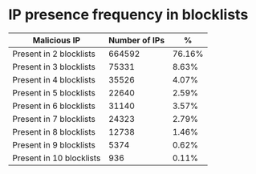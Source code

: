 # IP presence frequency in blocklists
| Malicious IP | Number of IPs | % |
|----|----|----|
| Present in 2 blocklists | 664592 | 76.16% |
| Present in 3 blocklists | 75331 | 8.63% |
| Present in 4 blocklists | 35526 | 4.07% |
| Present in 5 blocklists | 22640 | 2.59% |
| Present in 6 blocklists | 31140 | 3.57% |
| Present in 7 blocklists | 24323 | 2.79% |
| Present in 8 blocklists | 12738 | 1.46% |
| Present in 9 blocklists | 5374 | 0.62% |
| Present in 10 blocklists | 936 | 0.11% |
